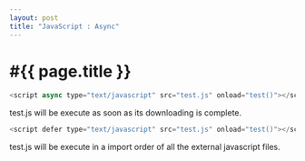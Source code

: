 ```yaml
---
layout: post
title: "JavaScript : Async"
---
```


#{{ page.title }}
<br>
===============

```js
<script async type="text/javascript" src="test.js" onload="test()"></script>
```
test.js will be execute as soon as its downloading is complete.
```js
<script defer type="text/javascript" src="test.js" onload="test()"></script>
```
test.js will be execute in a import order of all the external javascript files.
